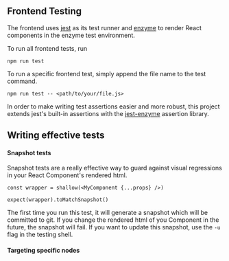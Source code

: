 ## Frontend Testing

The frontend uses [jest](https://jestjs.io/docs/en/api) as its test runner and [enzyme](https://github.com/enzymejs/enzyme) to render React components in the enzyme test environment.

To run all frontend tests, run 
```
npm run test 
```

To run a specific frontend test, simply append the file name to the test command. 
```
npm run test -- <path/to/your/file.js>
```

In order to make writing test assertions easier and more robust, this project extends jest's built-in assertions with the [jest-enzyme](https://jestjs.io/docs/en/api) assertion library.

## Writing effective tests

#### Snapshot tests

Snapshot tests are a really effective way to guard against visual regressions in your React Component's rendered html.

```
const wrapper = shallow(<MyComponent {...props} />)

expect(wrapper).toMatchSnapshot()
```

The first time you run this test, it will generate a snapshot which will be committed to git. If you change the rendered html of you Component in the future, the snapshot will fail. If you want to update this snapshot, use the `-u` flag in the testing shell.

#### Targeting specific nodes
